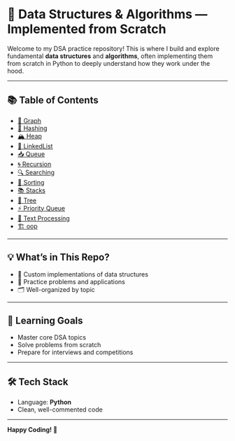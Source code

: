 # 🧠 Data Structures & Algorithms — Implemented from Scratch

Welcome to my DSA practice repository! This is where I build and explore fundamental **data structures** and **algorithms**, often implementing them from scratch in Python to deeply understand how they work under the hood.

---

## 📚 Table of Contents

- [🔁 Graph](./Graph/)
- [🔐 Hashing](./Hashing/)
- [🏔️ Heap](./Heap/)
- [🔗 LinkedList](./LinkedList/)
- [📥 Queue](./Queue/)
- [🌀 Recursion](./Recursion/)
- [🔍 Searching](./Searching/)
- [🧮 Sorting](./Sorting/)
- [📚 Stacks](./Stacks/)
- [🌳 Tree](./Tree/)
- [⚡ Priority Queue](./priorityQueue/)
- [🧬 Text Processing](./TextProcessing/)
- [🏗️ oop](./oop/)

---

## 💡 What’s in This Repo?

- 🔧 Custom implementations of data structures
- 🧪 Practice problems and applications
- 🗂️ Well-organized by topic

---

## 🎯 Learning Goals

- Master core DSA topics
- Solve problems from scratch
- Prepare for interviews and competitions

---

## 🛠 Tech Stack

- Language: **Python**
- Clean, well-commented code

---

**Happy Coding! 🚀**
